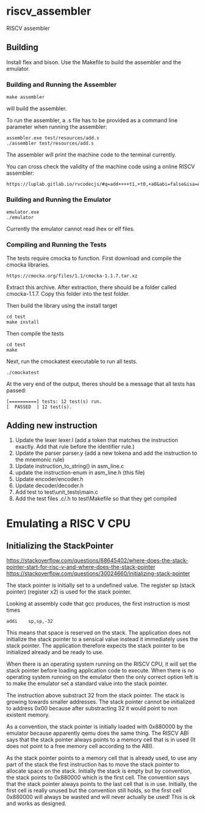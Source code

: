 # riscv_assembler
RISCV assembler

## Building

Install flex and bison. Use the Makefile to build the assembler and the emulator.

### Building and Running the Assembler

```
make assembler
```

will build the assembler.

To run the assembler, a .s file has to be provided as a command line parameter
when running the assembler:

```
assembler.exe test/resources/add.s
./assembler test/resources/add.s
```

The assembler will print the machine code to the terminal currently.

You can cross check the validity of the machine code using a online RISCV assembler:

```
https://luplab.gitlab.io/rvcodecjs/#q=add++++t1,+t0,+a0&abi=false&isa=AUTO
```

### Building and Running the Emulator

```
emulator.exe
./emulator
```

Currently the emulator cannot read ihex or elf files.

### Compiling and Running the Tests

The tests require cmocka to function.
First download and compile the cmocka libraries.

```
https://cmocka.org/files/1.1/cmocka-1.1.7.tar.xz
```

Extract this archive. After extraction, there should be a folder called cmocka-1.1.7.
Copy this folder into the test folder.

Then build the library using the install target

```
cd test
make install
```

Then compile the tests

```
cd test
make
```

Next, run the cmockatest executable to run all tests.

```
./cmockatest
```

At the very end of the output, theres should be a message that all tests has passed:

```
[==========] tests: 12 test(s) run.
[  PASSED  ] 12 test(s).
```




## Adding new instruction

1. Update the lexer lexer.l (add a token that matches the instruction exactly. Add that rule before the identifier rule.)
1. Update the parser parser.y (add a new <sym> tokena and add the instruction to the mnemonic rule)
1. Update instruction_to_string() in asm_line.c
1. update the instruction-enum in asm_line.h (this file)
1. Update encoder/encoder.h
1. Update decoder/decoder.h
1. Add test to test\unit_tests\main.c
1. Add the test files .c/.h to test\Makefile so that they get compiled



# Emulating a RISC V CPU

## Initializing the StackPointer

https://stackoverflow.com/questions/68645402/where-does-the-stack-pointer-start-for-risc-v-and-where-does-the-stack-pointer
https://stackoverflow.com/questions/30024660/initializing-stack-pointer

The stack pointer is initially set to a undefined value.
The register sp (stack pointer) (register x2) is used for the stack pointer.

Looking at assembly code that gcc produces, the first instruction is most times 

```
addi	sp,sp,-32
```

This means that space is reserved on the stack. The application does not initialize the
stack pointer to a sensical value instead it immediately uses the stack pointer.
The application therefore expects the stack pointer to be initialized already and be ready to use.

When there is an operating system running on the RISCV CPU, it will set the stack pointer before 
loading application code to execute. When there is no operating system running on the emulator then 
the only correct option left is to make the emulator set a standard value into the stack pointer.

The instruction above substract 32 from the stack pointer. The stack is growing towards smaller addresses.
The stack pointer cannot be initialized to address 0x00 because after substracting 32 it would point to
non existent memory.

As a convention, the stack pointer is initially loaded with 0x880000 by the emulator because apparently
qemu does the same thing. The RISCV ABI says that the stack pointer always points to a memory cell that
is in used (It does not point to a free memory cell according to the ABI).

As the stack pointer points to a memory cell that is already used, to use
any part of the stack the first instruction has to move the stack pointer to allocate space on the stack.
Initially the stack is empty but by convention, the stack points to 0x880000 which is the first cell.
The convention says that the stack pointer always points to the last cell that is in use. Initially,
the first cell is really unused but the convention still holds, so the first cell 0x880000 will always be wasted
and will never actually be used! This is ok and works as designed.
